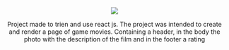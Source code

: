 <div align="center">
  <img src="https://user-images.githubusercontent.com/79488448/160028850-54ac24e1-03d0-45de-890f-5f1d18a84018.png">
</div>
<p align="center">
 Project made to trien and use react js. The project was intended to create and render a page of game movies. Containing a header, in the body the photo with the description of the film and in the footer a rating
</p>
